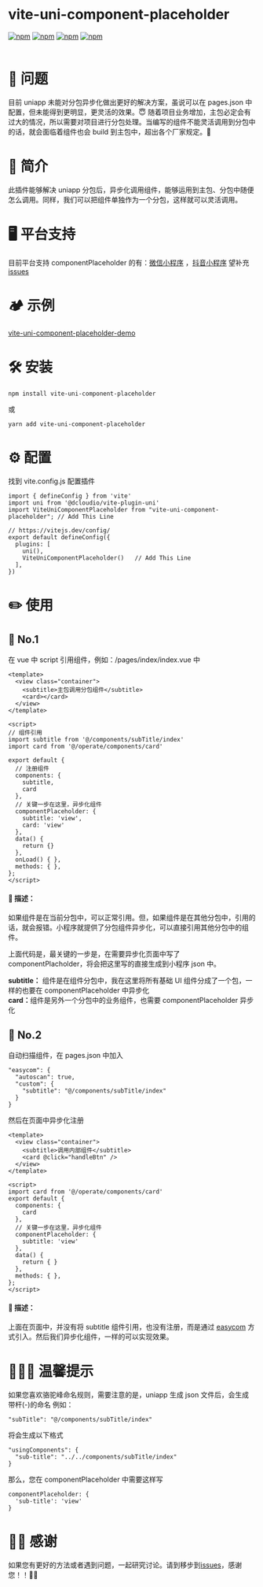 # vite-uni-component-placeholder

[![npm](https://img.shields.io/npm/v/vite-uni-component-placeholder.svg)](https://www.npmjs.com/package/vite-uni-component-placeholder)
[![npm](https://img.shields.io/npm/dm/vite-uni-component-placeholder.svg)](https://www.npmjs.com/package/vite-uni-component-placeholder)
[![npm](https://img.shields.io/npm/dt/vite-uni-component-placeholder.svg)](https://www.npmjs.com/package/vite-uni-component-placeholder)
[![npm](https://img.shields.io/npm/l/vite-uni-component-placeholder.svg)](https://github.com/Yuzi-me/vite-uni-component-placeholder/issues)
<br/>
<br/>

# 🛟 问题

目前 uniapp 未能对分包异步化做出更好的解决方案，虽说可以在 pages.json 中配置，但未能得到更明显，更灵活的效果。😇 随着项目业务增加，主包必定会有过大的情况，所以需要对项目进行分包处理。当编写的组件不能灵活调用到分包中的话，就会面临着组件也会 build 到主包中，超出各个厂家规定。🚫

# 📖 简介

此插件能够解决 uniapp 分包后，异步化调用组件，能够运用到主包、分包中随便怎么调用。同样，我们可以把组件单独作为一个分包，这样就可以灵活调用。<br/>

# 🖥 平台支持

目前平台支持 componentPlaceholder 的有：<a href="https://developers.weixin.qq.com/miniprogram/dev/framework/custom-component/placeholder.html" target="_blank">微信小程序</a>
，<a href="https://developer.open-douyin.com/docs/resource/zh-CN/mini-app/develop/guide/basic-ability/subpackages/async/" target="_blank">抖音小程序</a> 望补充<a href="https://github.com/Yuzi-me/vite-uni-component-placeholder/issues" target="_blank">issues</a>

# 🏕 示例

<a href="https://github.com/Yuzi-me/vite-uni-component-placeholder-demo" target="_blank">vite-uni-component-placeholder-demo</a>

# 🛠 安装

```
npm install vite-uni-component-placeholder
```

或

```
yarn add vite-uni-component-placeholder
```

# ⚙️ 配置

找到 vite.config.js 配置插件

```
import { defineConfig } from 'vite'
import uni from '@dcloudio/vite-plugin-uni'
import ViteUniComponentPlaceholder from "vite-uni-component-placeholder"; // Add This Line

// https://vitejs.dev/config/
export default defineConfig({
  plugins: [
    uni(),
    ViteUniComponentPlaceholder()   // Add This Line
  ],
})
```

# ✏️ 使用

## 🥇 No.1

在 vue 中 script 引用组件，例如：/pages/index/index.vue 中

```
<template>
  <view class="container">
    <subtitle>主包调用分包组件</subtitle>
    <card></card>
  </view>
</template>

<script>
// 组件引用
import subtitle from '@/components/subTitle/index'
import card from '@/operate/components/card'

export default {
  // 注册组件
  components: {
    subtitle,
    card
  },
  // 关键一步在这里，异步化组件
  componentPlaceholder: {
    subtitle: 'view',
    card: 'view'
  },
  data() {
    return {}
  },
  onLoad() { },
  methods: { },
};
</script>
```

#### 📌 描述：

如果组件是在当前分包中，可以正常引用。但，如果组件是在其他分包中，引用的话，就会报错。小程序就提供了分包组件异步化，可以直接引用其他分包中的组件。

上面代码是，最关键的一步是，在需要异步化页面中写了 componentPlacholder，将会把这里写的直接生成到小程序 json 中。

<b>subtitle：</b> 组件是在组件分包中，我在这里将所有基础 UI 组件分成了一个包，一样的也要在 componentPlaceholder 中异步化<br/>
<b>card：</b>组件是另外一个分包中的业务组件，也需要 componentPlaceholder 异步化

## 🥈 No.2

自动扫描组件，在 pages.json 中加入

```
"easycom": {
  "autoscan": true,
  "custom": {
    "subtitle": "@/components/subTitle/index"
  }
}
```

然后在页面中异步化注册

```
<template>
  <view class="container">
    <subtitle>调用内部组件</subtitle>
    <card @click="handleBtn" />
  </view>
</template>

<script>
import card from '@/operate/components/card'
export default {
  components: {
    card
  },
  // 关键一步在这里，异步化组件
  componentPlaceholder: {
    subtitle: 'view'
  },
  data() {
    return { }
  },
  methods: { },
};
</script>
```

#### 📌 描述：

上面在页面中，并没有将 subtitle 组件引用，也没有注册，而是通过 <a href="https://uniapp.dcloud.net.cn/collocation/pages.html#easycom" target="_blank">easycom</a> 方式引入。然后我们异步化组件，一样的可以实现效果。

# 🙋🏻‍♂️ 温馨提示

如果您喜欢骆驼峰命名规则，需要注意的是，uniapp 生成 json 文件后，会生成带杆(-)的命名
例如：

```
"subTitle": "@/components/subTitle/index"
```

将会生成以下格式

```
"usingComponents": {
  "sub-title": "../../components/subTitle/index"
}
```

那么，您在 componentPlaceholder 中需要这样写

```
componentPlaceholder: {
  'sub-title': 'view'
}
```

# 🤜🏻 感谢

如果您有更好的方法或者遇到问题，一起研究讨论。请到移步到<a href="https://github.com/Yuzi-me/vite-uni-component-placeholder/issues" target="_blank">issues</a>，感谢您！！🧑‍💻
